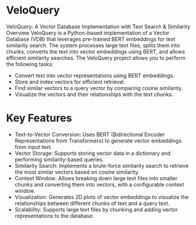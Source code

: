 # VeloQuery

VeloQuery: A Vector Database Implementation with Text Search & Similarity
Overview
VeloQuery is a Python-based implementation of a Vector Database (VDB) that leverages pre-trained BERT embeddings for text similarity search. The system processes large text files, splits them into chunks, converts the text into vector embeddings using BERT, and allows efficient similarity searches. The VeloQuery project allows you to perform the following tasks:

* Convert text into vector representations using BERT embeddings.
* Store and index vectors for efficient retrieval.
* Find similar vectors to a query vector by comparing cosine similarity.
* Visualize the vectors and their relationships with the text chunks.

# Key Features

* Text-to-Vector Conversion: Uses BERT (Bidirectional Encoder Representations from Transformers) to generate vector embeddings from input text.
* Vector Storage: Supports storing vector data in a dictionary and performing similarity-based queries.
* Similarity Search: Implements a brute-force similarity search to retrieve the most similar vectors based on cosine similarity.
* Context Window: Allows breaking down large text files into smaller chunks and converting them into vectors, with a configurable context window.
* Visualization: Generates 2D plots of vector embeddings to visualize the relationships between different chunks of text and a query text.
* Scalability: Supports large text files by chunking and adding vector representations to the database.
